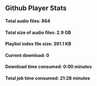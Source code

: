 ## Github Player Stats

#### **Total audio files**: 864

#### **Total size of audio files**: 2.9 GB

#### **Playlist index file size**: 391.1 KB

#### **Current download**: 0

#### **Download time consumed**: 0:00 minutes

#### **Total job time consumed**: 21:28 minutes